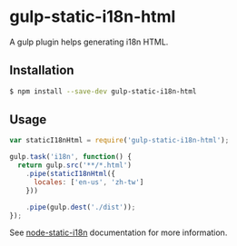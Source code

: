 # gulp-static-i18n-html
A gulp plugin helps generating i18n HTML.



## Installation

```sh
$ npm install --save-dev gulp-static-i18n-html
```



## Usage

```javascript
var staticI18nHtml = require('gulp-static-i18n-html');

gulp.task('i18n', function() {
  return gulp.src('**/*.html')
    .pipe(staticI18nHtml({
      locales: ['en-us', 'zh-tw']
    }))

    .pipe(gulp.dest('./dist'));
});
```

See [node-static-i18n](https://github.com/claudetech/node-static-i18n) documentation for more information.

